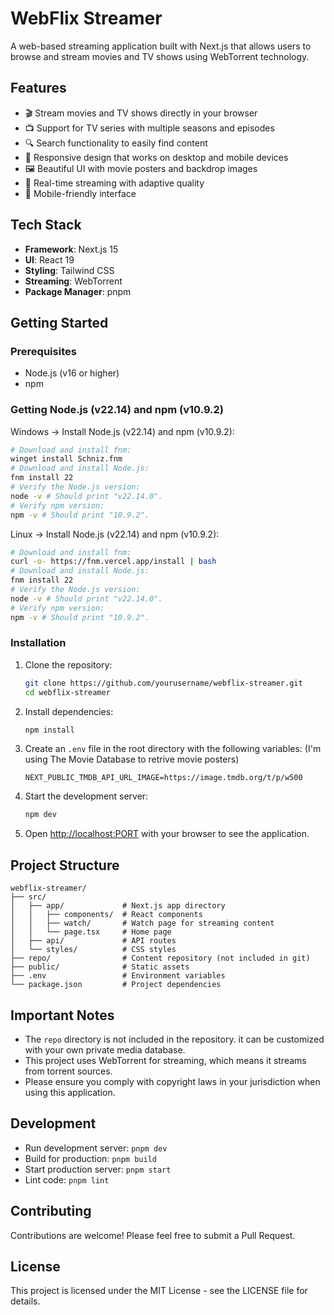 # WebFlix Streamer

A web-based streaming application built with Next.js that allows users to browse and stream movies and TV shows using WebTorrent technology.

## Features

- 🎬 Stream movies and TV shows directly in your browser
- 📺 Support for TV series with multiple seasons and episodes
- 🔍 Search functionality to easily find content
- 🎯 Responsive design that works on desktop and mobile devices
- 🖼️ Beautiful UI with movie posters and backdrop images
- 🔄 Real-time streaming with adaptive quality
- 📱 Mobile-friendly interface

## Tech Stack

- **Framework**: Next.js 15
- **UI**: React 19
- **Styling**: Tailwind CSS
- **Streaming**: WebTorrent
- **Package Manager**: pnpm

## Getting Started

### Prerequisites

- Node.js (v16 or higher)
- npm

### Getting Node.js (v22.14) and npm (v10.9.2)

Windows -> Install Node.js (v22.14) and npm (v10.9.2):
   ```bash
   # Download and install fnm:
   winget install Schniz.fnm
   # Download and install Node.js:
   fnm install 22
   # Verify the Node.js version:
   node -v # Should print "v22.14.0".
   # Verify npm version:
   npm -v # Should print "10.9.2".
   ```

Linux -> Install Node.js (v22.14) and npm (v10.9.2):
   ```bash
   # Download and install fnm:
   curl -o- https://fnm.vercel.app/install | bash
   # Download and install Node.js:
   fnm install 22
   # Verify the Node.js version:
   node -v # Should print "v22.14.0".
   # Verify npm version:
   npm -v # Should print "10.9.2".
   ```

### Installation

1. Clone the repository:
   ```bash
   git clone https://github.com/yourusername/webflix-streamer.git
   cd webflix-streamer
   ```

2. Install dependencies:
   ```bash
   npm install
   ```

3. Create an `.env` file in the root directory with the following variables: (I'm using The Movie Database to retrive movie posters)
   ```
   NEXT_PUBLIC_TMDB_API_URL_IMAGE=https://image.tmdb.org/t/p/w500
   ```

4. Start the development server:
   ```bash
   npm dev
   ```

5. Open [http://localhost:PORT](http://localhost:PORT) with your browser to see the application.

## Project Structure

```
webflix-streamer/
├── src/
│   ├── app/             # Next.js app directory
│   │   ├── components/  # React components
│   │   ├── watch/       # Watch page for streaming content
│   │   └── page.tsx     # Home page
│   ├── api/             # API routes
│   └── styles/          # CSS styles
├── repo/                # Content repository (not included in git)
├── public/              # Static assets
├── .env                 # Environment variables
└── package.json         # Project dependencies
```

## Important Notes

- The `repo` directory is not included in the repository. it can be customized with your own private media database.
- This project uses WebTorrent for streaming, which means it streams from torrent sources.
- Please ensure you comply with copyright laws in your jurisdiction when using this application.

## Development

- Run development server: `pnpm dev`
- Build for production: `pnpm build`
- Start production server: `pnpm start`
- Lint code: `pnpm lint`

## Contributing

Contributions are welcome! Please feel free to submit a Pull Request.

## License

This project is licensed under the MIT License - see the LICENSE file for details.
